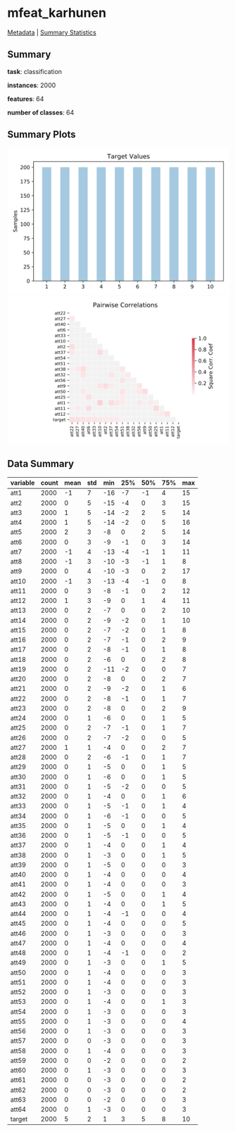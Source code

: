 # mfeat_karhunen

[Metadata](metadata.yaml) | [Summary Statistics](summary_stats.csv)

## Summary

**task**: classification

**instances**: 2000

**features**: 64

**number of classes**: 64

## Summary Plots

![Labels](label.svg)
![Corr](corr.svg)

## Data Summary

|	variable	|	count	|	mean	|	std	|	min	|	25%	|	50%	|	75%	|	max|
| --- | --- | --- | --- | --- | --- | --- | --- | --- |
|	att1	|	2000	|	-1	|	7	|	-16	|	-7	|	-1	|	4	|	15
|	att2	|	2000	|	0	|	5	|	-15	|	-4	|	0	|	3	|	15
|	att3	|	2000	|	1	|	5	|	-14	|	-2	|	2	|	5	|	14
|	att4	|	2000	|	1	|	5	|	-14	|	-2	|	0	|	5	|	16
|	att5	|	2000	|	2	|	3	|	-8	|	0	|	2	|	5	|	14
|	att6	|	2000	|	0	|	3	|	-9	|	-1	|	0	|	3	|	14
|	att7	|	2000	|	-1	|	4	|	-13	|	-4	|	-1	|	1	|	11
|	att8	|	2000	|	-1	|	3	|	-10	|	-3	|	-1	|	1	|	8
|	att9	|	2000	|	0	|	4	|	-10	|	-3	|	0	|	2	|	17
|	att10	|	2000	|	-1	|	3	|	-13	|	-4	|	-1	|	0	|	8
|	att11	|	2000	|	0	|	3	|	-8	|	-1	|	0	|	2	|	12
|	att12	|	2000	|	1	|	3	|	-9	|	0	|	1	|	4	|	11
|	att13	|	2000	|	0	|	2	|	-7	|	0	|	0	|	2	|	10
|	att14	|	2000	|	0	|	2	|	-9	|	-2	|	0	|	1	|	10
|	att15	|	2000	|	0	|	2	|	-7	|	-2	|	0	|	1	|	8
|	att16	|	2000	|	0	|	2	|	-7	|	-1	|	0	|	2	|	9
|	att17	|	2000	|	0	|	2	|	-8	|	-1	|	0	|	1	|	8
|	att18	|	2000	|	0	|	2	|	-6	|	0	|	0	|	2	|	8
|	att19	|	2000	|	0	|	2	|	-11	|	-2	|	0	|	0	|	7
|	att20	|	2000	|	0	|	2	|	-8	|	0	|	0	|	2	|	7
|	att21	|	2000	|	0	|	2	|	-9	|	-2	|	0	|	1	|	6
|	att22	|	2000	|	0	|	2	|	-8	|	-1	|	0	|	1	|	7
|	att23	|	2000	|	0	|	2	|	-8	|	0	|	0	|	2	|	9
|	att24	|	2000	|	0	|	1	|	-6	|	0	|	0	|	1	|	5
|	att25	|	2000	|	0	|	2	|	-7	|	-1	|	0	|	1	|	7
|	att26	|	2000	|	0	|	2	|	-7	|	-2	|	0	|	0	|	5
|	att27	|	2000	|	1	|	1	|	-4	|	0	|	0	|	2	|	7
|	att28	|	2000	|	0	|	2	|	-6	|	-1	|	0	|	1	|	7
|	att29	|	2000	|	0	|	1	|	-5	|	0	|	0	|	1	|	5
|	att30	|	2000	|	0	|	1	|	-6	|	0	|	0	|	1	|	5
|	att31	|	2000	|	0	|	1	|	-5	|	-2	|	0	|	0	|	5
|	att32	|	2000	|	0	|	1	|	-4	|	0	|	0	|	1	|	6
|	att33	|	2000	|	0	|	1	|	-5	|	-1	|	0	|	1	|	4
|	att34	|	2000	|	0	|	1	|	-6	|	-1	|	0	|	0	|	5
|	att35	|	2000	|	0	|	1	|	-5	|	0	|	0	|	1	|	4
|	att36	|	2000	|	0	|	1	|	-5	|	-1	|	0	|	0	|	5
|	att37	|	2000	|	0	|	1	|	-4	|	0	|	0	|	1	|	4
|	att38	|	2000	|	0	|	1	|	-3	|	0	|	0	|	1	|	5
|	att39	|	2000	|	0	|	1	|	-5	|	0	|	0	|	0	|	3
|	att40	|	2000	|	0	|	1	|	-4	|	0	|	0	|	0	|	4
|	att41	|	2000	|	0	|	1	|	-4	|	0	|	0	|	0	|	3
|	att42	|	2000	|	0	|	1	|	-5	|	0	|	0	|	1	|	4
|	att43	|	2000	|	0	|	1	|	-4	|	0	|	0	|	1	|	5
|	att44	|	2000	|	0	|	1	|	-4	|	-1	|	0	|	0	|	4
|	att45	|	2000	|	0	|	1	|	-4	|	0	|	0	|	0	|	5
|	att46	|	2000	|	0	|	1	|	-3	|	0	|	0	|	0	|	3
|	att47	|	2000	|	0	|	1	|	-4	|	0	|	0	|	0	|	4
|	att48	|	2000	|	0	|	1	|	-4	|	-1	|	0	|	0	|	2
|	att49	|	2000	|	0	|	1	|	-3	|	0	|	0	|	1	|	5
|	att50	|	2000	|	0	|	1	|	-4	|	0	|	0	|	0	|	3
|	att51	|	2000	|	0	|	1	|	-4	|	0	|	0	|	0	|	3
|	att52	|	2000	|	0	|	1	|	-3	|	0	|	0	|	0	|	3
|	att53	|	2000	|	0	|	1	|	-4	|	0	|	0	|	1	|	3
|	att54	|	2000	|	0	|	1	|	-3	|	0	|	0	|	0	|	3
|	att55	|	2000	|	0	|	1	|	-3	|	0	|	0	|	0	|	4
|	att56	|	2000	|	0	|	1	|	-3	|	0	|	0	|	0	|	3
|	att57	|	2000	|	0	|	0	|	-3	|	0	|	0	|	0	|	3
|	att58	|	2000	|	0	|	1	|	-4	|	0	|	0	|	0	|	3
|	att59	|	2000	|	0	|	0	|	-2	|	0	|	0	|	0	|	2
|	att60	|	2000	|	0	|	1	|	-3	|	0	|	0	|	0	|	3
|	att61	|	2000	|	0	|	0	|	-3	|	0	|	0	|	0	|	2
|	att62	|	2000	|	0	|	0	|	-3	|	0	|	0	|	0	|	2
|	att63	|	2000	|	0	|	0	|	-2	|	0	|	0	|	0	|	3
|	att64	|	2000	|	0	|	1	|	-3	|	0	|	0	|	0	|	3
|	target	|	2000	|	5	|	2	|	1	|	3	|	5	|	8	|	10
